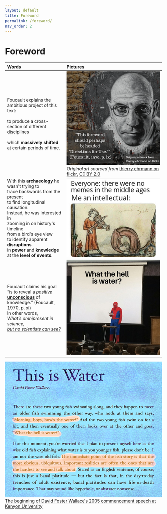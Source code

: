 ```yaml
---
layout: default
title: Foreword
permalink: /foreword/
nav_order: 2
---
```


# Foreword

| Words | Pictures |
|:---------------------------------|:------------------------------------------------------|
| Foucault explains the ambitious project of this text: <br> <br> to produce a cross-section of different disciplines <br> <br> which **massively shifted** at certain periods of time. | ![Foucault foreword](../memes/foucault_foreword.png) <br> *Original art sourced from* [thierry ehrmann on flickr](https://www.flickr.com/photos/home_of_chaos/2550922632), [CC BY 2.0](https://creativecommons.org/licenses/by/2.0/) |
| With this **archaeology** he wasn't trying to <br> trace backwards from the present <br> to find longitudinal causation. <br> Instead, he was interested in <br> zooming in on history's timeline <br> from a bird's eye view <br> to identify apparent **disruptions** <br> in **power** and **knowledge** <br> at the **level of events**. | ![middle ages meme](../memes/middleages.jpg) |
| Foucault claims his goal <br> “is to reveal a [*positive*](https://en.wikipedia.org/wiki/Symptom#Positive_and_negative) <br> [**unconscious**](https://www.lacanonline.com/2017/04/whats-so-unconscious-about-the-unconscious/) of knowledge.” (Foucault, 1970, p. xi) <br> In other words, <br> *What’s omnipresent in science*, <br> [*but no scientists can see?*](https://fs.blog/2012/04/david-foster-wallace-this-is-water) | ![spiderman what is water](../memes/whatiswaterspiderman.jpg) |

![what the hell is water?](../memes/thisiswater.png)
[The beginning of David Foster Wallace's 2005 commencement speech at Kenyon University](https://fs.blog/2012/04/david-foster-wallace-this-is-water/)